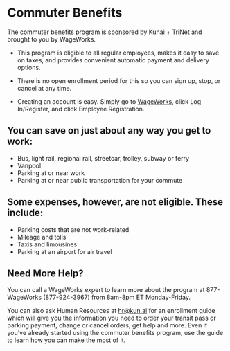 # Commuter Benefits

The commuter benefits program is sponsored by Kunai + TriNet and brought to you by WageWorks. 

- This program is eligible to all regular employees, makes it easy to save on taxes, and provides convenient automatic payment and delivery options. 

- There is no open enrollment period for this so you can sign up, stop, or cancel at any time.

- Creating an account is easy. Simply go to [WageWorks](https://www.wageworks.com/), click Log In/Register, and click Employee Registration. 

## You can save on just about any way you get to work:
- Bus, light rail, regional rail, streetcar, trolley, subway or ferry
- Vanpool
- Parking at or near work
- Parking at or near public transportation for your commute

## Some expenses, however, are not eligible. These include:

- Parking costs that are not work-related
- Mileage and tolls
- Taxis and limousines
- Parking at an airport for air travel

## Need More Help? 

You can call a WageWorks expert to learn more about the program at 877-WageWorks (877-924-3967) from 8am-8pm ET Monday-Friday. 

You can also ask Human Resources at hr@kun.ai for an enrollment guide which will give you the information you need to order your transit pass or parking payment, change or cancel orders, get help and more. Even if you’ve already started using the commuter benefits program, use the guide to learn how you can make the most of it.

